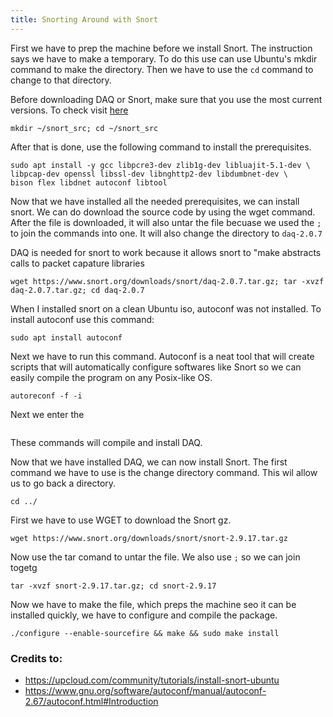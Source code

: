 ```yaml
---
title: Snorting Around with Snort
---
```

First we have to prep the machine before we install Snort. The instruction says we have to make a temporary. To do this use can use Ubuntu's mkdir command to make the directory. Then we have to use the 
`cd` command to change to that directory. 

Before downloading DAQ or Snort, make sure that you use the most current versions. To check visit <a href="https://www.snort.org/downloads">here</a>

```
mkdir ~/snort_src; cd ~/snort_src
```

After that is done, use the following command to install the prerequisites. 
```
sudo apt install -y gcc libpcre3-dev zlib1g-dev libluajit-5.1-dev \
libpcap-dev openssl libssl-dev libnghttp2-dev libdumbnet-dev \
bison flex libdnet autoconf libtool
```

Now that we have installed all the needed prerequisites, we can install snort. We can do download the source code by using the wget command. After the file is downloaded, it will also untar the file becuase we used the `;` to join the commands into one.  It will also change the directory to `daq-2.0.7`


DAQ is needed for snort to work because it allows snort to "make abstracts calls to packet capature libraries
```
wget https://www.snort.org/downloads/snort/daq-2.0.7.tar.gz; tar -xvzf daq-2.0.7.tar.gz; cd daq-2.0.7
```

When I installed snort on a clean Ubuntu iso, autoconf was not installed. To install autoconf use this command:

```
sudo apt install autoconf
```
Next we have to run this command. Autoconf is a neat tool that will create scripts that will automatically configure softwares like Snort so we can easily compile the program on any Posix-like OS. 
```
autoreconf -f -i
```

Next we enter the 
```sudo ./configure && sudo make && sudo make install
```
These commands will compile and install DAQ. 

Now that we have installed DAQ, we can now install Snort. The first command we have to use is the change directory command. This wil allow us to go back a directory. 

```
cd ../
```

First we have to use WGET to download the Snort gz. 
```
wget https://www.snort.org/downloads/snort/snort-2.9.17.tar.gz
```
Now use the tar comand to  untar the file. We also use `;` so we can join togetg 

```
tar -xvzf snort-2.9.17.tar.gz; cd snort-2.9.17
```
Now we have to make the file, which preps the machine seo it can be installed quickly, we have to configure and compile the package.

```
./configure --enable-sourcefire && make && sudo make install
```


### Credits to:

- https://upcloud.com/community/tutorials/install-snort-ubuntu
- https://www.gnu.org/software/autoconf/manual/autoconf-2.67/autoconf.html#Introduction
